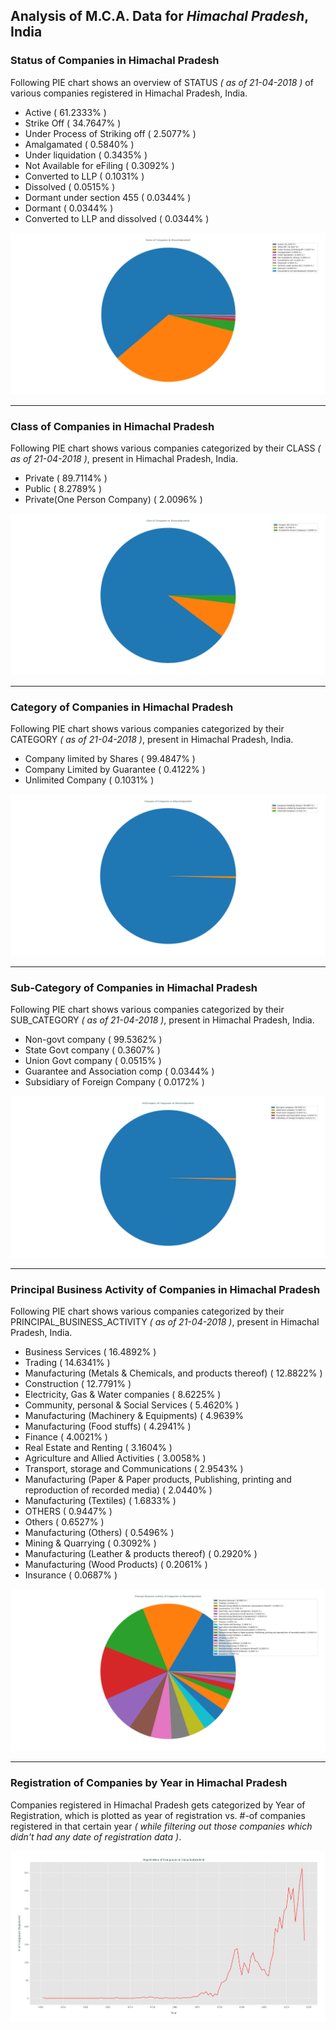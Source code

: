 ## Analysis of M.C.A. Data for _Himachal Pradesh_, India
### Status of Companies in Himachal Pradesh
Following PIE chart shows an overview of STATUS _( as of 21-04-2018 )_ of various companies registered in Himachal Pradesh, India.
- Active ( 61.2333% )
- Strike Off ( 34.7647% )
- Under Process of Striking off ( 2.5077% )
- Amalgamated ( 0.5840% )
- Under liquidation ( 0.3435% )
- Not Available for eFiling ( 0.3092% )
- Converted to LLP ( 0.1031% )
- Dissolved ( 0.0515% )
- Dormant under section 455 ( 0.0344% )
- Dormant ( 0.0344% )
- Converted to LLP and dissolved ( 0.0344% )

![status_of_companies_in_himachalpradesh](../plots/mca_himachalpradesh_21042018_company_status.png)

---
### Class of Companies in Himachal Pradesh
Following PIE chart shows various companies categorized by their CLASS _( as of 21-04-2018 )_, present in Himachal Pradesh, India.
- Private ( 89.7114% )
- Public ( 8.2789% )
- Private(One Person Company) ( 2.0096% )

![companies_categorized_by_class_in_himachalpradesh](../plots/mca_himachalpradesh_21042018_company_class.png)

---
### Category of Companies in Himachal Pradesh
Following PIE chart shows various companies categorized by their CATEGORY _( as of 21-04-2018 )_, present in Himachal Pradesh, India.
- Company limited by Shares ( 99.4847% )
- Company Limited by Guarantee ( 0.4122% )
- Unlimited Company ( 0.1031% )

![companies_categorized_by_category_in_himachalpradesh](../plots/mca_himachalpradesh_21042018_company_category.png)

---
### Sub-Category of Companies in Himachal Pradesh
Following PIE chart shows various companies categorized by their SUB_CATEGORY _( as of 21-04-2018 )_, present in Himachal Pradesh, India.
- Non-govt company ( 99.5362% )
- State Govt company ( 0.3607% )
- Union Govt company ( 0.0515% )
- Guarantee and Association comp ( 0.0344% )
- Subsidiary of Foreign Company ( 0.0172% )

![companies_categorized_by_subCategory_in_himachalpradesh](../plots/mca_himachalpradesh_21042018_company_subCategory.png)

---
### Principal Business Activity of Companies in Himachal Pradesh
Following PIE chart shows various companies categorized by their PRINCIPAL_BUSINESS_ACTIVITY _( as of 21-04-2018 )_, present in Himachal Pradesh, India.
- Business Services ( 16.4892% )
- Trading ( 14.6341% )
- Manufacturing (Metals & Chemicals, and products thereof) ( 12.8822% )
- Construction ( 12.7791% )
- Electricity, Gas & Water companies ( 8.6225% )
- Community, personal & Social Services ( 5.4620% )
- Manufacturing (Machinery & Equipments) ( 4.9639% 
- Manufacturing (Food stuffs) ( 4.2941% )
- Finance ( 4.0021% )
- Real Estate and Renting ( 3.1604% )
- Agriculture and Allied Activities ( 3.0058% )
- Transport, storage and Communications ( 2.9543% )
- Manufacturing (Paper & Paper products, Publishing, printing and reproduction of recorded media) ( 2.0440% )
- Manufacturing (Textiles) ( 1.6833% )
- OTHERS ( 0.9447% )
- Others ( 0.6527% )
- Manufacturing (Others) ( 0.5496% )
- Mining & Quarrying ( 0.3092% )
- Manufacturing (Leather & products thereof) ( 0.2920% )
- Manufacturing (Wood Products) ( 0.2061% )
- Insurance ( 0.0687% )

![companies_categorized_by_principalBusinessActivity_in_himachalpradesh](../plots/mca_himachalpradesh_21042018_company_principalBusinessActivity.png)

---
### Registration of Companies by Year in Himachal Pradesh
Companies registered in Himachal Pradesh gets categorized by Year of Registration, which is plotted as year of registration vs. #-of companies registered in that certain year _( while filtering out those companies which didn't had any date of registration data )_.

![registration_of_companies_yearly_in_himachalpradesh](../plots/mca_himachalpradesh_21042018_company_dateOfRegistration.png)
